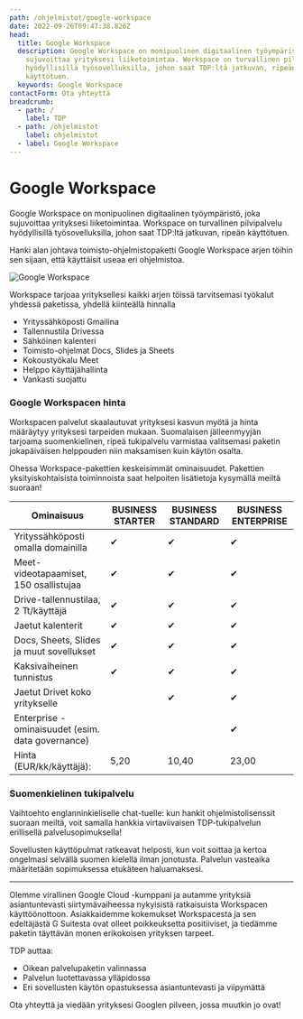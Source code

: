 ```yaml
---
path: /ohjelmistot/google-workspace
date: 2022-09-26T09:47:38.826Z
head:
  title: Google Workspace
  description: Google Workspace on monipuolinen digitaalinen työympäristö, joka
    sujuvoittaa yrityksesi liiketoimintaa. Workspace on turvallinen pilvipalvelu
    hyödyllisillä työsovelluksilla, johon saat TDP:ltä jatkuvan, ripeän
    käyttötuen.
  keywords: Google Workspace
contactForm: Ota yhteyttä
breadcrumb:
  - path: /
    label: TDP
  - path: /ohjelmistot
    label: ohjelmistot
  - label: Google Workspace
---
```

# Google Workspace

Google Workspace on monipuolinen digitaalinen työympäristö, joka sujuvoittaa yrityksesi liiketoimintaa. Workspace on turvallinen pilvipalvelu hyödyllisillä työsovelluksilla, johon saat TDP:ltä jatkuvan, ripeän käyttötuen.

Hanki alan johtava toimisto-ohjelmistopaketti Google Workspace arjen töihin sen sijaan, että käyttäisit useaa eri ohjelmistoa.

![Google Workspace](/assets/image6.jpg "Google Workspace")

Workspace tarjoaa yrityksellesi kaikki arjen töissä tarvitsemasi työkalut yhdessä paketissa, yhdellä kiinteällä hinnalla

* Yrityssähköposti Gmailina
* Tallennustila Drivessa
* Sähköinen kalenteri
* Toimisto-ohjelmat Docs, Slides ja Sheets
* Kokoustyökalu Meet
* Helppo käyttäjähallinta
* Vankasti suojattu

### Google Workspacen hinta

Workspacen palvelut skaalautuvat yrityksesi kasvun myötä ja hinta määräytyy yrityksesi tarpeiden mukaan. Suomalaisen jälleenmyyjän tarjoama suomenkielinen, ripeä tukipalvelu varmistaa valitsemasi paketin jokapäiväisen helppouden niin maksamisen kuin käytön osalta. 

Ohessa Workspace-pakettien keskeisimmät ominaisuudet. Pakettien yksityiskohtaisista toiminnoista saat helpoiten lisätietoja kysymällä meiltä suoraan!

| Ominaisuus                                       | BUSINESS STARTER | BUSINESS STANDARD | BUSINESS ENTERPRISE |
| ------------------------------------------------ | ---------------- | ----------------- | ------------------- |
| Yrityssähköposti omalla domainilla               | ✔                | ✔                 | ✔                   |
| Meet-videotapaamiset, 150 osallistujaa           | ✔                | ✔                 | ✔                   |
| Drive-tallennustilaa, 2 Tt/käyttäjä              | ✔                | ✔                 | ✔                   |
| Jaetut kalenterit                                | ✔                | ✔                 | ✔                   |
| Docs, Sheets, Slides ja muut sovellukset         | ✔                | ✔                 | ✔                   |
| Kaksivaiheinen tunnistus                         | ✔                | ✔                 | ✔                   |
| Jaetut Drivet koko yritykselle                   |                  | ✔                 | ✔                   |
| Enterprise -ominaisuudet (esim. data governance) |                  |                   | ✔                   |
| Hinta (EUR/kk/käyttäjä):                         | 5,20             | 10,40             | 23,00               |

### Suomenkielinen tukipalvelu

Vaihtoehto englanninkieliselle chat-tuelle: kun hankit ohjelmistolisenssit suoraan meiltä, voit samalla hankkia virtaviivaisen TDP-tukipalvelun erillisellä palvelusopimuksella! 

Sovellusten käyttöpulmat ratkeavat helposti, kun voit soittaa ja kertoa ongelmasi selvällä suomen kielellä ilman jonotusta. Palvelun vasteaika määritetään sopimuksessa etukäteen haluamaksesi.

- - -

Olemme virallinen Google Cloud -kumppani ja autamme yrityksiä asiantuntevasti siirtymävaiheessa nykyisistä ratkaisuista Workspacen käyttöönottoon. Asiakkaidemme kokemukset Workspacesta ja sen edeltäjästä G Suitesta ovat olleet poikkeuksetta positiiviset, ja tiedämme paketin täyttävän monen erikokoisen yrityksen tarpeet.

TDP auttaa:

* Oikean palvelupaketin valinnassa
* Palvelun luotettavassa ylläpidossa
* Eri sovellusten käytön opastuksessa asiantuntevasti ja viipymättä

Ota yhteyttä ja viedään yrityksesi Googlen pilveen, jossa muutkin jo ovat!